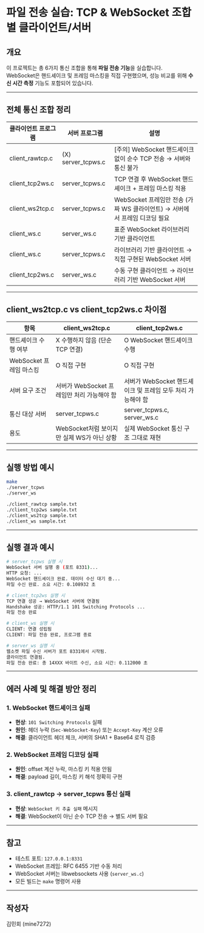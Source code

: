 # 파일 전송 실습: TCP & WebSocket 조합별 클라이언트/서버

## 개요

이 프로젝트는 총 6가지 통신 조합을 통해 **파일 전송 기능**을 실습합니다.  
WebSocket은 핸드셰이크 및 프레임 마스킹을 직접 구현했으며, 성능 비교를 위해 **수신 시간 측정** 기능도 포함되어 있습니다.

---

## 전체 통신 조합 정리

| 클라이언트 프로그램   | 서버 프로그램     | 설명                                                                  |
|------------------|------------------|---------------------------------------------------------------------|
| client_rawtcp.c  | (X) server_tcpws.c | [주의] WebSocket 핸드셰이크 없이 순수 TCP 전송 → 서버와 통신 불가             |
| client_tcp2ws.c  | server_tcpws.c   | TCP 연결 후 WebSocket 핸드셰이크 + 프레임 마스킹 적용                          |
| client_ws2tcp.c  | server_tcpws.c   | WebSocket 프레임만 전송 (가짜 WS 클라이언트) → 서버에서 프레임 디코딩 필요       |
| client_ws.c      | server_ws.c      | 표준 WebSocket 라이브러리 기반 클라이언트                                 |
| client_ws.c      | server_tcpws.c   | 라이브러리 기반 클라이언트 → 직접 구현된 WebSocket 서버                        |
| client_tcp2ws.c  | server_ws.c      | 수동 구현 클라이언트 → 라이브러리 기반 WebSocket 서버                         |

---

## client_ws2tcp.c vs client_tcp2ws.c 차이점

| 항목                     | client_ws2tcp.c                            | client_tcp2ws.c                            |
|------------------------|-------------------------------------------|-------------------------------------------|
| 핸드셰이크 수행 여부          | X 수행하지 않음 (단순 TCP 연결)             | O WebSocket 핸드셰이크 수행                  |
| WebSocket 프레임 마스킹     | O 직접 구현                                | O 직접 구현                                |
| 서버 요구 조건              | 서버가 WebSocket 프레임만 처리 가능해야 함         | 서버가 WebSocket 핸드셰이크 및 프레임 모두 처리 가능해야 함 |
| 통신 대상 서버             | server_tcpws.c                             | server_tcpws.c, server_ws.c               |
| 용도                     | WebSocket처럼 보이지만 실제 WS가 아닌 상황        | 실제 WebSocket 통신 구조 그대로 재현          |

---

## 실행 방법 예시

```bash
make
./server_tcpws
./server_ws

./client_rawtcp sample.txt
./client_tcp2ws sample.txt
./client_ws2tcp sample.txt
./client_ws sample.txt
```

---

## 실행 결과 예시

```bash
# server_tcpws 실행 시
WebSocket 서버 실행 중 (포트 8331)...
HTTP 요청: ...
WebSocket 핸드셰이크 완료. 데이터 수신 대기 중...
파일 수신 완료. 소요 시간: 0.108932 초

# client_tcp2ws 실행 시
TCP 연결 성공 → WebSocket 서버에 연결됨
Handshake 성공: HTTP/1.1 101 Switching Protocols ...
파일 전송 완료

# client_ws 실행 시
CLIENT: 연결 성립됨
CLIENT: 파일 전송 완료, 프로그램 종료

# server_ws 실행 시
웹소켓 파일 수신 서버가 포트 8331에서 시작됨.
클라이언트 연결됨.
파일 전송 완료: 총 14XXX 바이트 수신, 소요 시간: 0.112000 초
```

---

## 에러 사례 및 해결 방안 정리

### 1. WebSocket 핸드셰이크 실패
- **현상**: `101 Switching Protocols` 실패
- **원인**: 헤더 누락 (`Sec-WebSocket-Key`) 또는 `Accept-Key` 계산 오류
- **해결**: 클라이언트 헤더 체크, 서버의 SHA1 + Base64 로직 검증

### 2. WebSocket 프레임 디코딩 실패
- **원인**: offset 계산 누락, 마스킹 키 적용 안됨
- **해결**: payload 길이, 마스킹 키 해석 정확히 구현

### 3. client_rawtcp → server_tcpws 통신 실패
- **현상**: `WebSocket 키 추출 실패` 메시지
- **해결**: WebSocket이 아닌 순수 TCP 전송 → 별도 서버 필요


---

## 참고

- 테스트 포트: `127.0.0.1:8331`
- WebSocket 프레임: RFC 6455 기반 수동 처리
- WebSocket 서버는 libwebsockets 사용 (`server_ws.c`)
- 모든 빌드는 `make` 명령어 사용

---

## 작성자

김민회 (mine7272)
